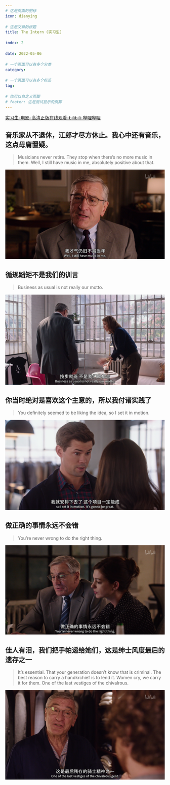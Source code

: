 ```yaml
---
# 这是页面的图标
icon: dianying

# 这是文章的标题
title: The Intern (实习生) 

index: 2

date: 2022-05-06

# 一个页面可以有多个分类
category:

# 一个页面可以有多个标签
tag:

# 你可以自定义页脚
# footer: 这是测试显示的页脚
---
```




[实习生-电影-高清正版在线观看-bilibili-哔哩哔哩](https://www.bilibili.com/bangumi/play/ss32988)



## 音乐家从不退休，江郎才尽方休止。我心中还有音乐，这点毋庸置疑。

> Musicians never retire. They stop when there’s no more music in them. Well, I still have music in me, absolutely positive about that.

![image-20220507014251732](./img/image-20220507014251732.jpg)

 

## 循规蹈矩不是我们的训言

> Business as usual is not really our motto.

![image-20220507015257561](./img/image-20220507015257561.jpg)



## 你当时绝对是喜欢这个主意的，所以我付诸实践了

> You definitely seemed to be liking the idea, so I set it in motion.

![image-20220507015649189](./img/image-20220507015649189.jpg)



## 做正确的事情永远不会错

> You’re never wrong to do the right thing. 

![image-20220507021109627](./img/image-20220507021109627.jpg)



## 佳人有泪，我们把手帕递给她们，这是绅士风度最后的遗存之一

> It’s essential. That your generation doesn’t know that is criminal. The best reason to carry a handkrchief is to lend it. Women cry, we carry it for them. One of the last vestiges of the chivalrous.

![image-20220507021302248](./img/image-20220507021302248.jpg)
